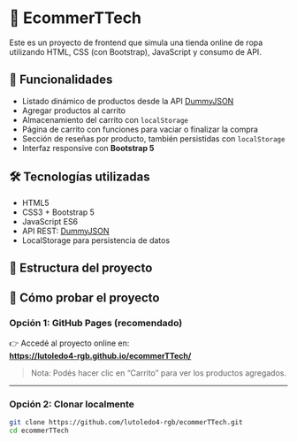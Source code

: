 # 🛒 EcommerTTech

Este es un proyecto de frontend que simula una tienda online de ropa utilizando HTML, CSS (con Bootstrap), JavaScript y consumo de API.

## 🚀 Funcionalidades

- Listado dinámico de productos desde la API [DummyJSON](https://dummyjson.com)
- Agregar productos al carrito
- Almacenamiento del carrito con `localStorage`
- Página de carrito con funciones para vaciar o finalizar la compra
- Sección de reseñas por producto, también persistidas con `localStorage`
- Interfaz responsive con **Bootstrap 5**

## 🛠️ Tecnologías utilizadas

- HTML5
- CSS3 + Bootstrap 5
- JavaScript ES6
- API REST: [DummyJSON](https://dummyjson.com)
- LocalStorage para persistencia de datos

## 📂 Estructura del proyecto


## 🧪 Cómo probar el proyecto

### Opción 1: GitHub Pages (recomendado)

👉 Accedé al proyecto online en:  
**https://lutoledo4-rgb.github.io/ecommerTTech/**

> Nota: Podés hacer clic en “Carrito” para ver los productos agregados.

---

### Opción 2: Clonar localmente

```bash
git clone https://github.com/lutoledo4-rgb/ecommerTTech.git
cd ecommerTTech
